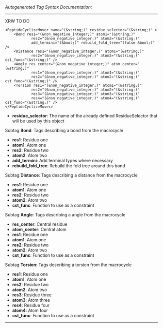 _Autogenerated Tag Syntax Documentation:_

---
XRW TO DO

```
<PeptideCyclizeMover name="(&string;)" residue_selector="(&string;)" >
    <Bond res1="(&non_negative_integer;)" atom1="(&string;)"
            res2="(&non_negative_integer;)" atom2="(&string;)"
            add_termini="(&bool;)" rebuild_fold_tree="(false &bool;)" />
    <Distance res1="(&non_negative_integer;)" atom1="(&string;)"
            res2="(&non_negative_integer;)" atom2="(&string;)" cst_func="(&string;)" />
    <Angle res_center="(&non_negative_integer;)" atom_center="(&string;)"
            res1="(&non_negative_integer;)" atom1="(&string;)"
            res2="(&non_negative_integer;)" atom2="(&string;)" cst_func="(&string;)" />
    <Torsion res1="(&non_negative_integer;)" atom1="(&string;)"
            res2="(&non_negative_integer;)" atom2="(&string;)"
            res3="(&non_negative_integer;)" atom3="(&string;)"
            res4="(&non_negative_integer;)" atom4="(&string;)" cst_func="(&string;)" />
</PeptideCyclizeMover>
```

-   **residue_selector**: The name of the already defined ResidueSelector that will be used by this object


Subtag **Bond**:   Tags describing a bond from the macrocycle

-   **res1**: Residue one
-   **atom1**: Atom one
-   **res2**: Residue two
-   **atom2**: Atom two
-   **add_termini**: Add terminal types where necessary
-   **rebuild_fold_tree**: Rebuild the fold tree around this bond

Subtag **Distance**:   Tags describing a distance from the macrocycle

-   **res1**: Residue one
-   **atom1**: Atom one
-   **res2**: Residue two
-   **atom2**: Atom two
-   **cst_func**: Function to use as a constraint

Subtag **Angle**:   Tags describing a angle from the macrocycle

-   **res_center**: Central residue
-   **atom_center**: Central atom
-   **res1**: Residue one
-   **atom1**: Atom one
-   **res2**: Residue two
-   **atom2**: Atom two
-   **cst_func**: Function to use as a constraint

Subtag **Torsion**:   Tags describing a torsion from the macrocycle

-   **res1**: Residue one
-   **atom1**: Atom one
-   **res2**: Residue two
-   **atom2**: Atom two
-   **res3**: Residue three
-   **atom3**: Atom three
-   **res4**: Residue four
-   **atom4**: Atom four
-   **cst_func**: Function to use as a constraint

---
